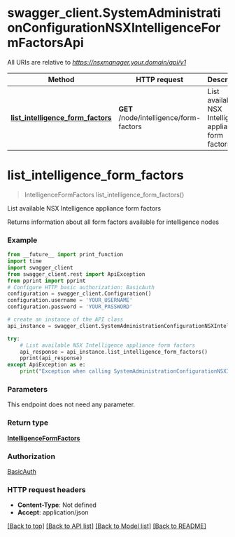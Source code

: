 # swagger_client.SystemAdministrationConfigurationNSXIntelligenceFormFactorsApi

All URIs are relative to *https://nsxmanager.your.domain/api/v1*

Method | HTTP request | Description
------------- | ------------- | -------------
[**list_intelligence_form_factors**](SystemAdministrationConfigurationNSXIntelligenceFormFactorsApi.md#list_intelligence_form_factors) | **GET** /node/intelligence/form-factors | List available NSX Intelligence appliance form factors

# **list_intelligence_form_factors**
> IntelligenceFormFactors list_intelligence_form_factors()

List available NSX Intelligence appliance form factors

Returns information about all form factors available for intelligence nodes 

### Example
```python
from __future__ import print_function
import time
import swagger_client
from swagger_client.rest import ApiException
from pprint import pprint
# Configure HTTP basic authorization: BasicAuth
configuration = swagger_client.Configuration()
configuration.username = 'YOUR_USERNAME'
configuration.password = 'YOUR_PASSWORD'

# create an instance of the API class
api_instance = swagger_client.SystemAdministrationConfigurationNSXIntelligenceFormFactorsApi(swagger_client.ApiClient(configuration))

try:
    # List available NSX Intelligence appliance form factors
    api_response = api_instance.list_intelligence_form_factors()
    pprint(api_response)
except ApiException as e:
    print("Exception when calling SystemAdministrationConfigurationNSXIntelligenceFormFactorsApi->list_intelligence_form_factors: %s\n" % e)
```

### Parameters
This endpoint does not need any parameter.

### Return type

[**IntelligenceFormFactors**](IntelligenceFormFactors.md)

### Authorization

[BasicAuth](../README.md#BasicAuth)

### HTTP request headers

 - **Content-Type**: Not defined
 - **Accept**: application/json

[[Back to top]](#) [[Back to API list]](../README.md#documentation-for-api-endpoints) [[Back to Model list]](../README.md#documentation-for-models) [[Back to README]](../README.md)


